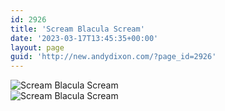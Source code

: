 ```yaml
---
id: 2926
title: 'Scream Blacula Scream'
date: '2023-03-17T13:45:35+00:00'
layout: page
guid: 'http://new.andydixon.com/?page_id=2926'
---
```


![Scream Blacula Scream](https://i0.wp.com/assets.g8x2.ldn.idrivee2-23.com/posters/Scream%20Blacula%20Scream%2001.jpg?w=1200&ssl=1 "Scream Blacula Scream")  
![Scream Blacula Scream](https://i0.wp.com/assets.g8x2.ldn.idrivee2-23.com/posters/Scream%20Blacula%20Scream%2002.jpg?w=1200&ssl=1 "Scream Blacula Scream")